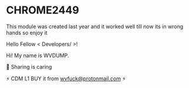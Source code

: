 # CHROME2449

This module was created last year and it worked well till now its in wrong hands so enjoy it 

 Hello Fellow &lt; Developers/ >! 
 
 Hi! My name is WVDUMP.
 
 👯 Sharing is caring   
 
 ⚡ CDM L1 BUY it from wvfuck@protonmail.com ⚡ 
